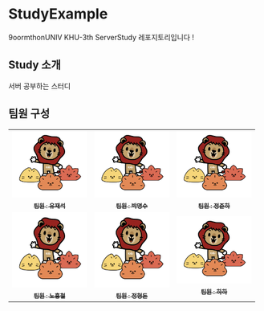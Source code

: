 # StudyExample
9oormthonUNIV KHU-3th ServerStudy 레포지토리입니다 !

## Study 소개
서버 공부하는 스터디
<br>

## 팀원 구성

<table>
  <tbody>
    <tr>
      <td align="center"><a href=""><img src="khu_img.png" width="150px;" alt=""/><br /><sub><b>팀원 : 유재석</b></sub></a><br /></td>
      <td align="center"><a href=""><img src="khu_img.png" width="150px;" alt=""/><br /><sub><b>팀원 : 박명수</b></sub></a><br /></td>
      <td align="center"><a href=""><img src="khu_img.png" width="150px;" alt=""/><br /><sub><b>팀원 : 정준하</b></sub></a><br /></td>
    <tr/>
      <td align="center"><a href=""><img src="khu_img.png" width="150px;" height="150px;" alt=""/><br /><sub><b>팀원 : 노홍철</b></sub></a><br /></td>
      <td align="center"><a href=""><img src="khu_img.png" width="150px;" height="150px;" alt=""/><br /><sub><b>팀원 : 정형돈</b></sub></a><br /></td>
      <td align="center"><a href=""><img src="khu_img.png" width="150px;" alt=""/><br /><sub><b>팀원 : 하하</b></sub></a><br /></td>
    </tr>
  </tbody>
</table>
